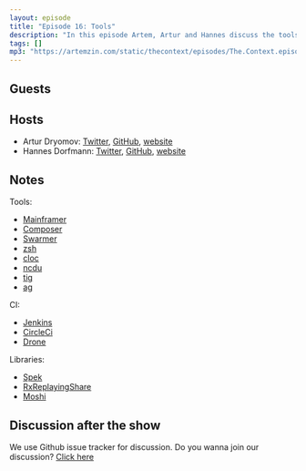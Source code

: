 ```yaml
---
layout: episode
title: "Episode 16: Tools"
description: "In this episode Artem, Artur and Hannes discuss the tools they use for development."
tags: []
mp3: "https://artemzin.com/static/thecontext/episodes/The.Context.episode.16.mp3"
---
```


## Guests


## Hosts

* Artur Dryomov: [Twitter](https://twitter.com/arturdryomov), [GitHub](https://github.com/ming13), [website](https://arturdryomov.online)
* Hannes Dorfmann: [Twitter](https://twitter.com/sockeqwe), [GitHub](https://github.com/sockeqwe), [website](http://hannesdorfmann.com)

## Notes

Tools:

- [Mainframer](https://github.com/gojuno/mainframer)
- [Composer](https://github.com/gojuno/composer)
- [Swarmer](https://github.com/gojuno/swarmer)
- [zsh](http://ohmyz.sh)
- [cloc](https://github.com/AlDanial/cloc)
- [ncdu](https://en.wikipedia.org/wiki/Ncdu)
- [tig](https://jonas.github.io/tig/)
- [ag](https://geoff.greer.fm/ag/)

CI:
  
- [Jenkins](https://jenkins.io)
- [CircleCi](http://circleci.com)
- [Drone](https://drone.io)

Libraries:

- [Spek](http://spekframework.org/)
- [RxReplayingShare](https://github.com/JakeWharton/RxReplayingShare)
- [Moshi](https://github.com/square/moshi)


## Discussion after the show
We use Github issue tracker for discussion. Do you wanna join our discussion? [Click here](https://github.com/artem-zinnatullin/TheContext-Podcast/issues/86)
